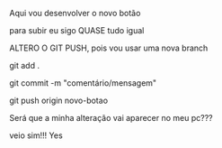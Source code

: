 Aqui vou desenvolver o novo botão

para subir eu sigo QUASE tudo igual

ALTERO O GIT PUSH, pois vou usar uma nova branch

git add .

git commit -m "comentário/mensagem"

git push origin novo-botao

Será que a minha alteração vai aparecer no meu pc???

veio sim!!! Yes